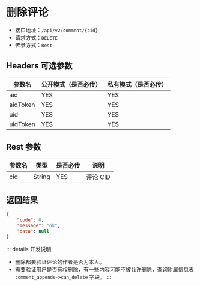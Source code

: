 # 删除评论

- 接口地址：`/api/v2/comment/{cid}`
- 请求方式：`DELETE`
- 传参方式：`Rest`

## Headers 可选参数

| 参数名 | 公开模式（是否必传） | 私有模式（是否必传） |
| --- | --- | --- |
| aid | YES | YES |
| aidToken | YES | YES |
| uid | YES | YES |
| uidToken | YES | YES |

## Rest 参数

| 参数名 | 类型 | 是否必传 | 说明 |
| --- | --- | --- | --- |
| cid | String | YES | 评论 CID |

## 返回结果

```json
{
    "code": 0,
    "message": "ok",
    "data": null
}
```

::: details 开发说明
- 删除都要验证评论的作者是否为本人。
- 需要验证用户是否有权删除，有一些内容可能不被允许删除，查询附属信息表 `comment_appends->can_delete` 字段。
:::
